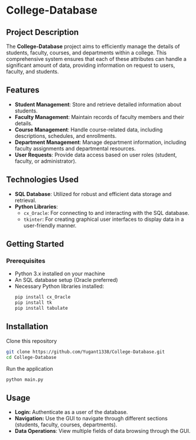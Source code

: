 # College-Database

## Project Description

The **College-Database** project aims to efficiently manage the details of students, faculty, courses, and departments within a college. This comprehensive system ensures that each of these attributes can handle a significant amount of data, providing information on request to users, faculty, and students.

## Features

- **Student Management**: Store and retrieve detailed information about students.
- **Faculty Management**: Maintain records of faculty members and their details.
- **Course Management**: Handle course-related data, including descriptions, schedules, and enrollments.
- **Department Management**: Manage department information, including faculty assignments and departmental resources.
- **User Requests**: Provide data access based on user roles (student, faculty, or administrator).

## Technologies Used

- **SQL Database**: Utilized for robust and efficient data storage and retrieval.
- **Python Libraries**:
  - `cx_Oracle`: For connecting to and interacting with the SQL database.
  - `tkinter`: For creating graphical user interfaces to display data in a user-friendly manner.

## Getting Started

### Prerequisites

- Python 3.x installed on your machine
- An SQL database setup (Oracle preferred)
- Necessary Python libraries installed:
  ```sh
  pip install cx_Oracle
  pip install tk
  pip install tabulate

## Installation

Clone this repository

```bash
git clone https://github.com/Yugant1338/College-Database.git
cd College-Database
```
Run the application
```bash
python main.py
```

## Usage

- **Login:** Authenticate as a user of the database.
- **Navigation:** Use the GUI to navigate through different sections (students, faculty, courses, departments).
- **Data Operations**: View multiple fields of data browsing through the GUI.

